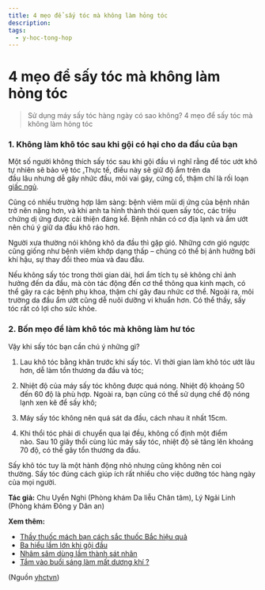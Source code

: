 ```yaml
---
title: 4 mẹo để sấy tóc mà không làm hỏng tóc
description: 
tags:
  - y-hoc-tong-hop
---
```


# 4 mẹo để sấy tóc mà không làm hỏng tóc 

> Sử dụng máy sấy tóc hàng ngày có sao không? 4 mẹo để sấy tóc mà không làm hỏng tóc

### 1. Không làm khô tóc sau khi gội có hại cho da đầu của bạn

Một số người không thích sấy tóc sau khi gội đầu vì nghĩ rằng để tóc ướt khô tự nhiên sẽ bảo vệ tóc [.](https://www.epochtimes.com/gb/tag/%E5%A4%B4%E5%8F%91.html)Thực tế, điều này sẽ giữ độ ẩm trên da đầu lâu nhưng dễ gây nhức đầu, mỏi vai gáy, cứng cổ, thậm chí là rối loạn [giấc ngủ](/yhctvn/tri-hue-co-xua-suc-khoe-cua-giac-ngu).

Cũng có nhiều trường hợp lâm sàng: bệnh viêm mũi dị ứng của bệnh nhân trở nên nặng hơn, và khi anh ta hình thành thói quen sấy tóc, các triệu chứng dị ứng được cải thiện đáng kể. Bệnh nhân có cơ địa lạnh và ẩm ướt nên chú ý giữ da đầu khô ráo hơn.

Người xưa thường nói không khô da đầu thì gặp gió. Những cơn gió ngược cũng giống như bệnh viêm khớp dạng thấp – chúng có thể bị ảnh hưởng bởi khí hậu, sự thay đổi theo mùa và đau đầu.

Nếu không sấy tóc trong thời gian dài, hơi ẩm tích tụ sẽ không chỉ ảnh hưởng đến da đầu, mà còn tác động đến cơ thể thông qua kinh mạch, có thể gây ra các bệnh phụ khoa, thậm chí gây đau nhức cơ thể. Ngoài ra, môi trường da đầu ẩm ướt cũng dễ nuôi dưỡng vi khuẩn hơn. Có thể thấy, sấy tóc rất có lợi cho sức khỏe.

### 2. Bốn mẹo để làm khô tóc mà không làm hư tóc

Vậy khi sấy tóc bạn cần chú ý những gì?

1. Lau khô tóc bằng khăn trước khi sấy tóc. Vì thời gian làm khô tóc ướt lâu hơn, dễ làm tổn thương da đầu và tóc;

2. Nhiệt độ của máy sấy tóc không được quá nóng. Nhiệt độ khoảng 50 đến 60 độ là phù hợp. Ngoài ra, bạn cũng có thể sử dụng chế độ nóng lạnh xen kẽ để sấy khô;

3. Máy sấy tóc không nên quá sát da đầu, cách nhau ít nhất 15cm.

4. Khi thổi tóc phải di chuyển qua lại đều, không cố định một điểm nào. Sau 10 giây thổi cùng lúc máy sấy tóc, nhiệt độ sẽ tăng lên khoảng 70 độ, có thể gây tổn thương da đầu.

Sấy khô tóc tuy là một hành động nhỏ nhưng cũng không nên coi thường. Sấy tóc đúng cách giúp ích rất nhiều cho việc dưỡng tóc hàng ngày của mọi người.

**Tác giả:** Chu Uyển Nghi (Phòng khám Da liễu Chân tâm), Lý Ngải Linh (Phòng khám Đông y Dân an)

**Xem thêm:**

* [Thầy thuốc mách bạn cách sắc thuốc Bắc hiệu quả](/yhctvn/thay-thuoc-mach-ban-cach-sac-thuoc-bac-hieu-qua)
* [Ba hiểu lầm lớn khi gội đầu](/yhctvn/ba-hieu-lam-lon-khi-goi-dau)
* [Nhâm sâm dùng lầm thành sát nhân](/yhctvn/nham-sam-dung-lam-thanh-sat-nhan)
* [Tắm vào buổi sáng làm mất dương khí ?](/yhctvn/tam-vao-buoi-sang-lam-mat-duong-khi)

(Nguồn <a href="https://yhctvn.com/4-meo-de-say-toc-ma-khong-lam-hong-toc/" target="_blank">yhctvn</a>)
